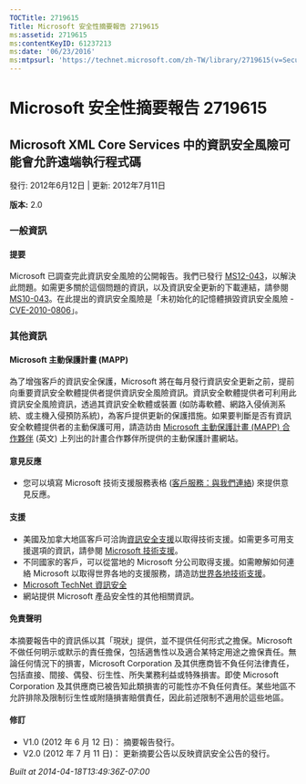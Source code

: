 ```yaml
---
TOCTitle: 2719615
Title: Microsoft 安全性摘要報告 2719615
ms:assetid: 2719615
ms:contentKeyID: 61237213
ms:date: '06/23/2016'
ms:mtpsurl: 'https://technet.microsoft.com/zh-TW/library/2719615(v=Security.10)'
---
```



Microsoft 安全性摘要報告 2719615
================================

Microsoft XML Core Services 中的資訊安全風險可能會允許遠端執行程式碼
--------------------------------------------------------------------

發行: 2012年6月12日 | 更新: 2012年7月11日

**版本:** 2.0

### 一般資訊

#### 提要

Microsoft 已調查完此資訊安全風險的公開報告。我們已發行 [MS12-043](http://go.microsoft.com/fwlink/?linkid=254824)，以解決此問題。如需更多關於這個問題的資訊，以及資訊安全更新的下載連結，請參閱 [MS10-043](http://go.microsoft.com/fwlink/?linkid=254824)。在此提出的資訊安全風險是「未初始化的記憶體損毀資訊安全風險 - [CVE-2010-0806](http://www.cve.mitre.org/cgi-bin/cvename.cgi?name=cve-2012-1889)」。

### 其他資訊

#### Microsoft 主動保護計畫 (MAPP)

為了增強客戶的資訊安全保護，Microsoft 將在每月發行資訊安全更新之前，提前向重要資訊安全軟體提供者提供資訊安全風險資訊。資訊安全軟體提供者可利用此資訊安全風險資訊，透過其資訊安全軟體或裝置 (如防毒軟體、網路入侵偵測系統、或主機入侵預防系統)，為客戶提供更新的保護措施。如果要判斷是否有資訊安全軟體提供者的主動保護可用，請造訪由 [Microsoft 主動保護計畫 (MAPP) 合作夥伴](http://go.microsoft.com/fwlink/?linkid=215201) (英文) 上列出的計畫合作夥伴所提供的主動保護計畫網站。

#### 意見反應

-   您可以填寫 Microsoft 技術支援服務表格 ([客戶服務：與我們連絡](https://support.microsoft.com/common/survey.aspx?scid=sw;en;1257&showpage=1&ws=technet&sd=tech)) 來提供意見反應。

#### 支援

-   美國及加拿大地區客戶可洽詢[資訊安全支援](http://go.microsoft.com/fwlink/?linkid=21131)以取得技術支援。如需更多可用支援選項的資訊，請參閱 [Microsoft 技術支援](http://support.microsoft.com/)。
-   不同國家的客戶，可以從當地的 Microsoft 分公司取得支援。如需瞭解如何連絡 Microsoft 以取得世界各地的支援服務，請造訪[世界各地技術支援](http://go.microsoft.com/fwlink/?linkid=21155)。
-   [Microsoft TechNet 資訊安全](http://go.microsoft.com/fwlink/?linkid=21132)
-   網站提供 Microsoft 產品安全性的其他相關資訊。

#### 免責聲明

本摘要報告中的資訊係以其「現狀」提供，並不提供任何形式之擔保。Microsoft 不做任何明示或默示的責任擔保，包括適售性以及適合某特定用途之擔保責任。無論任何情況下的損害，Microsoft Corporation 及其供應商皆不負任何法律責任，包括直接、間接、偶發、衍生性、所失業務利益或特殊損害。即使 Microsoft Corporation 及其供應商已被告知此類損害的可能性亦不負任何責任。某些地區不允許排除及限制衍生性或附隨損害賠償責任，因此前述限制不適用於這些地區。

#### 修訂

-   V1.0 (2012 年 6 月 12 日)： 摘要報告發行。
-   V2.0 (2012 年 7 月 11 日)： 更新摘要公告以反映資訊安全公告的發行。

*Built at 2014-04-18T13:49:36Z-07:00*
